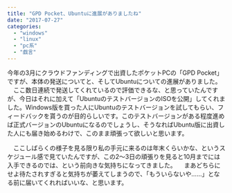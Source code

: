 ```yaml
---
title: "GPD Pocket、Ubuntuに進展がありましたね"
date: "2017-07-27"
categories: 
  - "windows"
  - "linux"
  - "pc系"
  - "戯言"
---
```


今年の3月にクラウドファンディングで出資したポケットPCの「GPD Pocket」ですが、本体の発送についてと、そしてUbuntuについての進展がありました。 　ここ数日連続で発送してくれているので評価できるな、と思っていたんですが、今日はそれに加えて「UbuntuのテストバージョンのISOを公開」してくれました。Windows版を買った人にUbuntuのテストバージョンを試してもらい、フィードバックを貰うのが目的らしいです。このテストバージョンがある程度進めば正式バージョンのUbuntuになるのでしょうし、そうなればUbuntu版に出資した人にも届き始めるわけで、このまま頑張って欲しいと思います。

　ここしばらくの様子を見る限り私の手元に来るのは年末くらいかな、というスケジュール感で見ていたんですが、この2〜3日の頑張りを見ると10月までには入手できるのでは、という前向きな気持ちになってきました。 　まあどちらにせよ待たされすぎると気持ちが萎えてしまうので、「もういらないや……」となる前に届いてくれればいいな、と思います。
